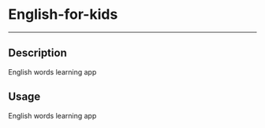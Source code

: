 # English-for-kids
-----------------------------

Description
-----------

English words learning app
  
Usage
-----------

English words learning app
